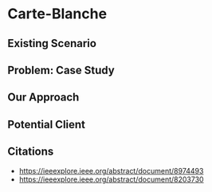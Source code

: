 # Carte-Blanche

## Existing Scenario

## Problem: Case Study
## Our Approach
## Potential Client
## Citations
- https://ieeexplore.ieee.org/abstract/document/8974493
- https://ieeexplore.ieee.org/abstract/document/8203730
